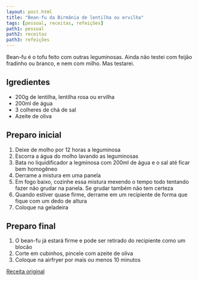 ```yaml
---
layout: post.html
title: "Bean-fu da Birmânia de lentilha ou ervilha"
tags: [pessoal, receitas, refeições]
path1: pessoal
path2: receitas
path3: refeições
---
```


Bean-fu é o tofu feito com outras leguminosas. Ainda não testei com feijão fradinho ou branco, e nem com milho. Mas testarei.

<h2>Igredientes</h2>

* 200g de lentilha, lentilha rosa ou ervilha
* 200ml de água
* 3 colheres de chá de sal
* Azeite de oliva

<h2>Preparo inicial</h2>

1. Deixe de molho por 12 horas a leguminosa
1. Escorra a água do molho lavando as leguminosas
2. Bata no liquidificador a legminosa com 200ml de água e o sal até ficar bem homogêneo
3. Derrame a mistura em uma panela
4. Em fogo baixo, cozinhe essa mistura mexendo o tempo todo tentando fazer não grudar na panela. Se grudar também não tem certeza
5. Quando estiver quase firme, derrame em um recipiente de forma que fique com um dedo de altura
6. Coloque na geladeira

<h2>Preparo final</h2>

1. O bean-fu já estará firme e pode ser retirado do recipiente como um blocão
2. Corte em cubinhos, pincele com azeite de oliva
3. Coloque na airfryer por mais ou menos 10 minutos


[Receita original](https://www.instagram.com/reel/DExcXTjJShy/)